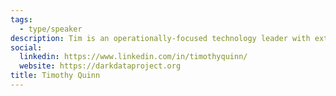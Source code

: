 ```yaml
---
tags:
  - type/speaker
description: Tim is an operationally-focused technology leader with extensive hands-on experience building software companies, including four successful acquisitions. Strengths include technical product development, real world data architecture, operational security and sustainable governance. Advisor and speaker at technology conferences around the world.
social:
  linkedin: https://www.linkedin.com/in/timothyquinn/
  website: https://darkdataproject.org
title: Timothy Quinn
---
```


